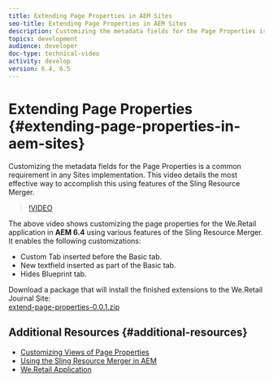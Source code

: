 ```yaml
---
title: Extending Page Properties in AEM Sites
seo-title: Extending Page Properties in AEM Sites
description: Customizing the metadata fields for the Page Properties is a common requirement in any Sites implementation. This video details the most effective way to accomplish this using features of the Sling Resource Merger.
topics: development
audience: developer
doc-type: technical-video
activity: develop
version: 6.4, 6.5
---
```


# Extending Page Properties {#extending-page-properties-in-aem-sites}

Customizing the metadata fields for the Page Properties is a common requirement in any Sites implementation. This video details the most effective way to accomplish this using features of the Sling Resource Merger.

>[!VIDEO](https://video.tv.adobe.com/v/25173?quality=9)

The above video shows customizing the page properties for the We.Retail application in **AEM 6.4** using various features of the Sling Resource Merger. It enables the following customizations:

* Custom Tab inserted before the Basic tab.
* New textfield inserted as part of the Basic tab.
* Hides Blueprint tab.

Download a package that will install the finished extensions to the We.Retail Journal Site:  
[extend-page-properties-0.0.1.zip](assets/extend-page-properties-0011.zip)

## Additional Resources {#additional-resources}

* [Customizing Views of Page Properties](https://docs.adobe.com/docs/en/aem/6-5/develop/extending/customizing-page-properties/page-properties-views.html)
* [Using the Sling Resource Merger in AEM](https://helpx.adobe.com/experience-manager/6-5/sites/developing/using/sling-resource-merger.html)  
* [We.Retail Application](https://github.com/Adobe-Marketing-Cloud/aem-sample-we-retail)
